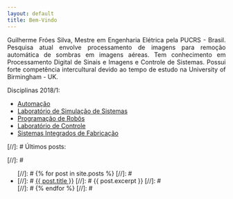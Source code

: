 ```yaml
---
layout: default
title: Bem-Vindo
---
```


<p align="justify">
Guilherme Fróes Silva, Mestre em Engenharia Elétrica pela PUCRS - Brasil. Pesquisa atual envolve processamento de imagens para remoção automática de sombras em imagens aéreas. Tem conhecimento em Processamento Digital de Sinais e Imagens e Controle de Sistemas. Possui forte competência intercultural devido ao tempo de estudo na University of Birmingham - UK.
</p>

Disciplinas 2018/1:
- [Automação]({{site.baseurl}}/automacao)
- [Laboratório de Simulação de Sistemas]({{site.baseurl}}/laboratorioSim)
- [Programação de Robôs]({{site.baseurl}}/progRobos)
- [Laboratório de Controle]({{site.baseurl}}/labControle)
- [Sistemas Integrados de Fabricação]({{site.baseurl}}/sistemasFab)

[//]: # Últimos posts:

[//]: # <ul>
[//]: # {% for post in site.posts %}
[//]: #     <li>
[//]: #       <a href="{{ post.url }}">{{ post.title }}</a>
[//]: #       {{ post.excerpt }}
[//]: #     </li>
[//]: #   {% endfor %}
[//]: # </ul>
